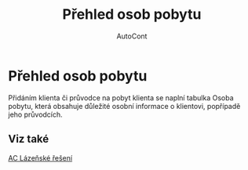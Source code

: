 ﻿---
    title: "Přehled osob pobytu"
    author: AutoCont
    ms.date: 04/30/2018
    ms.topic: article
    ms.prod: dynamics-nav-2017
    ms.contentlocale: cs-cz
    ms.lasthandoff: 04/30/2018
---

# Přehled osob pobytu

Přidáním klienta či průvodce na pobyt klienta se naplní tabulka Osoba pobytu, která obsahuje důležité osobní informace o klientovi, popřípadě jeho průvodcích. 


## <a name="see-also"></a>Viz také
[AC Lázeňské řešení](ac-spa-solution.md)